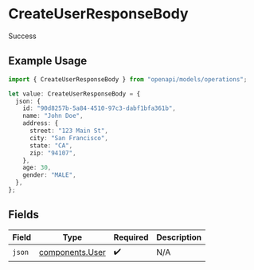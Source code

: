 # CreateUserResponseBody

Success

## Example Usage

```typescript
import { CreateUserResponseBody } from "openapi/models/operations";

let value: CreateUserResponseBody = {
  json: {
    id: "90d8257b-5a84-4510-97c3-dabf1bfa361b",
    name: "John Doe",
    address: {
      street: "123 Main St",
      city: "San Francisco",
      state: "CA",
      zip: "94107",
    },
    age: 30,
    gender: "MALE",
  },
};
```

## Fields

| Field                                              | Type                                               | Required                                           | Description                                        |
| -------------------------------------------------- | -------------------------------------------------- | -------------------------------------------------- | -------------------------------------------------- |
| `json`                                             | [components.User](../../models/components/user.md) | :heavy_check_mark:                                 | N/A                                                |